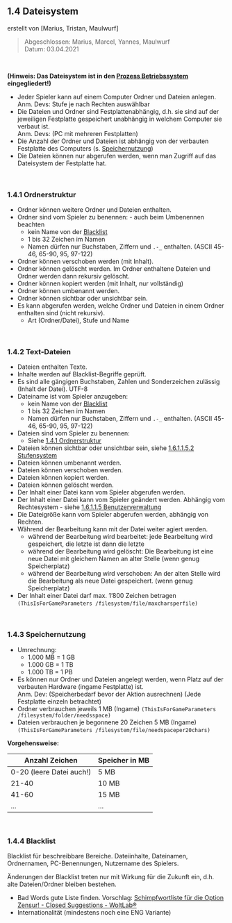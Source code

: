 ## **1.4 Dateisystem**

erstellt von [Marius, Tristan, Maulwurf]

>Abgeschlossen: Marius, Marcel, Yannes, Maulwurf \
Datum: 03.04.2021

<br>

**(Hinweis: Das Dateisystem ist in den <span style="text-decoration:underline;">Prozess Betriebssystem</span> eingegliedert!)**

* Jeder Spieler kann auf einem Computer Ordner und Dateien anlegen.\
Anm. Devs: Stufe je nach Rechten auswählbar
* Die Dateien und Ordner sind Festplattenabhängig, d.h. sie sind auf der jeweiligen Festplatte gespeichert unabhängig in welchem Computer sie verbaut ist.\
Anm. Devs: (PC mit mehreren Festplatten)
* Die Anzahl der Ordner und Dateien ist abhängig von der verbauten Festplatte des Computers (s. [Speichernutzung](Cryptic/Gamedesign/Backend/Filesystem/Filesystem.md#143-speichernutzung))
* Die Dateien können nur abgerufen werden, wenn man Zugriff auf das Dateisystem der Festplatte hat.

<br>

### **1.4.1 Ordnerstruktur**

* Ordner können weitere Ordner und Dateien enthalten.
* Ordner sind vom Spieler zu benennen: - auch beim Umbenennen beachten
    * kein Name von der [Blacklist](Cryptic/Gamedesign/Backend/Filesystem/Filesystem.md#144-blacklist)
    * 1 bis 32 Zeichen im Namen
    * Namen dürfen nur Buchstaben, Ziffern und `.-_` enthalten. (ASCII 45-46, 65-90, 95, 97-122)
* Ordner können verschoben werden (mit Inhalt).
* Ordner können gelöscht werden. Im Ordner enthaltene Dateien und Ordner werden dann rekursiv gelöscht.
* Ordner können kopiert werden (mit Inhalt, nur vollständig)
* Ordner können umbenannt werden.
* Ordner können sichtbar oder unsichtbar sein.
* Es kann abgerufen werden, welche Ordner und Dateien in einem Ordner enthalten sind (nicht rekursiv).
    * Art (Ordner/Datei), Stufe und Name

<br>

### **1.4.2 Text-Dateien**

* Dateien enthalten Texte.
* Inhalte werden auf Blacklist-Begriffe geprüft.
* Es sind alle gängigen Buchstaben, Zahlen und Sonderzeichen zulässig (Inhalt der Datei). UTF-8
* Dateiname ist vom Spieler anzugeben:
    * kein Name von der [Blacklist](Cryptic/Gamedesign/Backend/Filesystem/Filesystem.md#144-blacklist)
    * 1 bis 32 Zeichen im Namen
    * Namen dürfen nur Buchstaben, Ziffern und `.-_` enthalten. (ASCII 45-46, 65-90, 95, 97-122)
* Dateien sind vom Spieler zu benennen:
    * Siehe [1.4.1 Ordnerstruktur](Cryptic/Gamedesign/Backend/Filesystem/Filesystem.md#141-ordnerstruktur)
* Dateien können sichtbar oder unsichtbar sein, siehe <span style="text-decoration:underline;">1.6.1.1.5.2 Stufensystem</span>
* Dateien können umbenannt werden.
* Dateien können verschoben werden.
* Dateien können kopiert werden.
* Dateien können gelöscht werden.
* Der Inhalt einer Datei kann vom Spieler abgerufen werden.
* Der Inhalt einer Datei kann vom Spieler geändert werden. Abhängig vom Rechtesystem - siehe <span style="text-decoration:underline;">1.6.1.1.5 Benutzerverwaltung</span>
* Die Dateigröße kann vom Spieler abgerufen werden, abhängig von Rechten.
* Während der Bearbeitung kann mit der Datei weiter agiert werden.
    * während der Bearbeitung wird bearbeitet: jede Bearbeitung wird gespeichert, die letzte ist dann die letzte
    * während der Bearbeitung wird gelöscht: Die Bearbeitung ist eine neue Datei mit gleichem Namen an alter Stelle (wenn genug Speicherplatz)
    * während der Bearbeitung wird verschoben: An der alten Stelle wird die Bearbeitung als neue Datei gespeichert. (wenn genug Speicherplatz)
* Der Inhalt einer Datei darf max. 1’800 Zeichen betragen ``(ThisIsForGameParameters /filesystem/file/maxcharsperfile)``

<br>

### **1.4.3 Speichernutzung**

* Umrechnung:
    * 1.000 MB = 1 GB
    * 1.000 GB = 1 TB
    * 1.000 TB = 1 PB
* Es können nur Ordner und Dateien angelegt werden, wenn Platz auf der verbauten Hardware (ingame Festplatte) ist.\
Anm. Dev: (Speicherbedarf bevor der Aktion ausrechnen) (Jede Festplatte einzeln betrachtet)
* Ordner verbrauchen jeweils 1 MB (Ingame) ``(ThisIsForGameParameters /filesystem/folder/needsspace)``
* Dateien verbrauchen je begonnene 20 Zeichen 5 MB (Ingame) ``(ThisIsForGameParameters /filesystem/file/needspaceper20chars)``

**Vorgehensweise:**

Anzahl Zeichen | Speicher in MB
------------ | ------------
0-20 (leere Datei auch!) | 5 MB
21-40 | 10 MB
41-60 | 15 MB
... | ...

<br>

### **1.4.4 Blacklist**

Blacklist für beschreibbare Bereiche. Dateiinhalte, Dateinamen, Ordnernamen, PC-Benennungen, Nutzername des Spielers.

Änderungen der Blacklist treten nur mit Wirkung für die Zukunft ein, d.h. alte Dateien/Ordner bleiben bestehen.

* Bad Words gute Liste finden. Vorschlag: [Schimpfwortliste für die Option Zensur! - Closed Suggestions - WoltLab®](https://community.woltlab.com/thread/5044-schimpfwortliste-f%C3%BCr-die-option-zensur/)
* Internationalität (mindestens noch eine ENG Variante)
